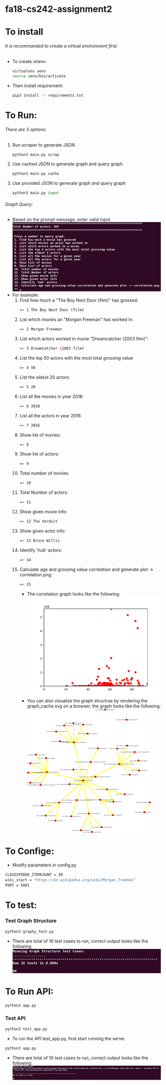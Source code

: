 # fa18-cs242-assignment2
# To install
###### It is recommanded to create a virtual environment first: 
* To create virenv:
    ```bash
    virtualenv venv
    source venv/bin/activate
    ```
* Then install requirement:
    ```bash
    pip3 install -r requirements.txt
    ```

# To Run:
###### There are 3 options:
1. Run scraper to generate JSON
    ```python
    python3 main.py scrap
    ```
2. Use cached JSON to generate graph and query graph
    ```python
    python3 main.py cache
    ```
3. Use provided JSON to generate graph and query graph
    ```python
    python3 main.py input
    ```

###### Graph Query:
* Based on the prompt message, enter valid input
![alt text](./screenshot1.png)
* For example:
     1. Find how much a "The Boy Next Door (film)" has grossed:
        ```bash
        => 1 The Boy Next Door (film)
        ```
     2. List which movies an "Morgan Freeman" has worked in:
        ```bash
        => 2 Morgan Freeman
        ```
     3. List which actors worked in movie "Dreamcatcher (2003 film)":
        ```bash
        => 3 Dreamcatcher (2003 film)
        ```
     4. List the top 50 actors with the most total grossing value
        ```bash
        => 4 50
        ```
     5. List the oldest 20 actors
        ```bash
        => 5 20
        ```
     6. List all the movies in year 2018:
        ```bash
        => 6 2018
        ```
     7. List all the actors in year 2016:
        ```bash
        => 7 2016
        ```
     8. Show list of movies:
        ```bash
        => 8
        ```
     9. Show list of actors:
        ```bash
        => 9
        ```
     9. Total number of movies:
        ```bash
        => 10
        ```
     9. Total Number of actors:
        ```bash
        => 11
        ```
     9. Show given movie info:
        ```bash
        => 12 The Verdict
        ```
     9. Show given actor info:
        ```bash
        => 13 Bruce Willis
        ```
     9. Identify 'hub' actors:
        ```bash
        => 14
        ```
     9. Calculate age and grossing value correlation and generate plot -> correlation.png:
        ```bash
        => 15
        ```
        * The correlation graph looks like the following:
![alt text](./correlation.png)
        * You can also visualize the graph structrue by rendering the graph_cache.svg on a browser, the graph looks like the following:
![alt text](./graph_cache.png)

# To Confige:
* Modify parameters in config.py
```bash
CLOSESPIDER_ITEMCOUNT = 30
wiki_start = "https://en.wikipedia.org/wiki/Morgan_Freeman"
PORT = 5001
```
# To test:
### Test Graph Structure
```python
python3 graphy_test.py
```
* There are total of 16 test cases to run, correct output looks like the following:
![alt text](./screenshot2.png)

# To Run API:
```python
python3 app.py
```

### Test API
```python
python3 test_app.py
```
* To run the API test_app.py, first start running the serve:
```python
python3 app.py
```
* There are total of 10 test cases to run, correct output looks like the following:
![alt text](./screenshot3.png)

